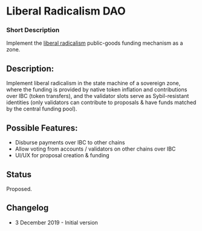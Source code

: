 # Liberal Radicalism DAO

### Short Description

Implement the [liberal radicalism](https://papers.ssrn.com/sol3/papers.cfm?abstract_id=3243656) public-goods funding mechanism as a zone.

## Description:

Implement liberal radicalism in the state machine of a sovereign zone, where the funding is provided by native token inflation and contributions
over IBC (token transfers), and the validator slots serve as Sybil-resistant identities (only validators can contribute to proposals & have funds
matched by the central funding pool).

## Possible Features:

* Disburse payments over IBC to other chains
* Allow voting from accounts / validators on other chains over IBC
* UI/UX for proposal creation & funding

## Status

Proposed.

## Changelog

* 3 December 2019 - Initial version
